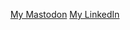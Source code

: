 <div align='center' display='flex' flex-direction='column'>

<a href="https://anarchism.space/web/accounts/53213" rel="me">My Mastodon</a>
<a href="https://www.linkedin.com/in/omar42/" rel="me">My LinkedIn</a>

</div>
